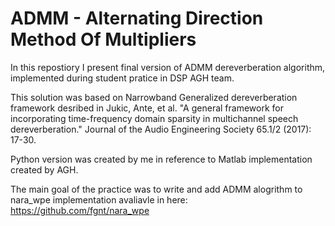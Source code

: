 ADMM - Alternating Direction Method Of Multipliers
===========
In this repostiory I present final version of ADMM dereverberation 
algorithm, implemented during student pratice in DSP AGH team.

This solution was based on Narrowband Generalized dereverberation framework desribed in
Jukic, Ante, et al. "A general framework for incorporating time-frequency
domain sparsity in multichannel speech dereverberation."
Journal of the Audio Engineering Society 65.1/2 (2017): 17-30.

Python version was created by me in reference to Matlab implementation 
created by AGH.

The main goal of the practice was to write and add ADMM alogrithm to nara_wpe
implementation avaliavle in here: https://github.com/fgnt/nara_wpe


